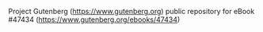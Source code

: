 Project Gutenberg (https://www.gutenberg.org) public repository for eBook #47434 (https://www.gutenberg.org/ebooks/47434)
